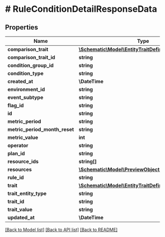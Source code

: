 # # RuleConditionDetailResponseData

## Properties

Name | Type | Description | Notes
------------ | ------------- | ------------- | -------------
**comparison_trait** | [**\Schematic\Model\EntityTraitDefinitionResponseData**](EntityTraitDefinitionResponseData.md) |  | [optional]
**comparison_trait_id** | **string** |  | [optional]
**condition_group_id** | **string** |  | [optional]
**condition_type** | **string** |  |
**created_at** | **\DateTime** |  |
**environment_id** | **string** |  |
**event_subtype** | **string** |  | [optional]
**flag_id** | **string** |  | [optional]
**id** | **string** |  |
**metric_period** | **string** |  | [optional]
**metric_period_month_reset** | **string** |  | [optional]
**metric_value** | **int** |  | [optional]
**operator** | **string** |  |
**plan_id** | **string** |  | [optional]
**resource_ids** | **string[]** |  |
**resources** | [**\Schematic\Model\PreviewObjectResponseData[]**](PreviewObjectResponseData.md) |  |
**rule_id** | **string** |  |
**trait** | [**\Schematic\Model\EntityTraitDefinitionResponseData**](EntityTraitDefinitionResponseData.md) |  | [optional]
**trait_entity_type** | **string** |  | [optional]
**trait_id** | **string** |  | [optional]
**trait_value** | **string** |  |
**updated_at** | **\DateTime** |  |

[[Back to Model list]](../../README.md#models) [[Back to API list]](../../README.md#endpoints) [[Back to README]](../../README.md)
